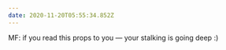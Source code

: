 ```yaml
---
date: 2020-11-20T05:55:34.852Z
---
```

MF: if you read this props to you — your stalking is going deep :)